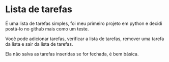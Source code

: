 # Lista de tarefas

É uma lista de tarefas simples, foi meu primeiro projeto em python e decidi postá-lo no github mais como um teste.

Você pode adicionar tarefas, verificar a lista de tarefas, remover uma tarefa da lista e sair da lista de tarefas.

Ela não salva as tarefas inseridas se for fechada, é bem básica.
